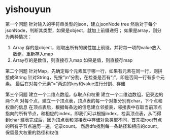 # yishouyun
第一个问题
针对输入的字符串类型的json，建立jsonNode tree
然后对于每个jsonNode，判断其类型，如果是object，就加上前缀递归；
如果是array，则分为两种情况：
1.	Array 存的是object，则取出所有的属性加上前缀，并将每一项的value放入数组，重新存入map
2.	Array存的是数值，则直接存入map
如果是值，则直接存map

第二个问题
针对Map，先确定每个元素属于哪一行，如果有元素在同一行，则拼接成String
针对String，先按“\n”分割，在检查是否有“;”，即是否同一行有多个元素。
最后在对每个元素“=”两边的key和value进行分割、存储

第三个问题
建立一个二维点数组，存取点和权重
建立一个二维边数组，记录边的两个点
对每个点，建立一个顶点表，顶点表的每一个对象分别有char，下个点和权重的信息
在顶点表后，根据每条边的信息建立邻接表，邻接表中存取当前顶点指向的所有节点，和相应的index，即我们可以根据index，检索顶点表，从而得到char
建表完成后，因为顶点表和邻接表中存储对象类型不同，首先把root节点的所有子节点遍历一遍，记录count。
然后dfs找到每一条路径和相应的count，保留最大权重的路径和权值
